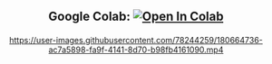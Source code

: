 <h2 align="center">

Google Colab: [![Open In Colab](https://colab.research.google.com/assets/colab-badge.svg)](https://colab.research.google.com/drive/1PR8fDoD2vEHk-X7IUi5iESKQApKfRdgj?usp=sharing)

</h2>
<div align="center"> 
 

https://user-images.githubusercontent.com/78244259/180664736-ac7a5898-fa9f-4141-8d70-b98fb4161090.mp4

 
</div>
